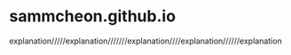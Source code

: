# sammcheon.github.io
explanation/////explanation///////explanation////explanation//////explanation
